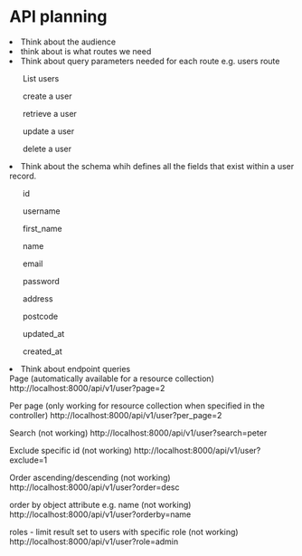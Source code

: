 API planning
============

<li>Think about the audience</li>

<li> think about is what routes we need</li>

 <li>Think about query parameters needed for each route e.g. users route</li>
 <ol>List users</ol>
 <ol>create a user</ol>
 <ol>retrieve a user</ol>
 <ol>update a user</ol>
 <ol>delete a user</ol>
 
 <li> Think about the schema whih defines all the fields that exist within a user record.</li>
 
<ol> id</ol>
<ol>username</ol>
<ol>first_name</ol>
<ol>name</ol>
<ol>email</ol>
<ol>password</ol>
<ol>address</ol>
<ol>postcode</ol>
<ol>updated_at</ol>
<ol>created_at</ol>

<li>Think about endpoint queries</li>
Page (automatically available for a resource collection)
http://localhost:8000/api/v1/user?page=2

Per page (only working for resource collection when specified in the controller)
http://localhost:8000/api/v1/user?per_page=2

Search (not working)
http://localhost:8000/api/v1/user?search=peter

Exclude specific id (not working)
http://localhost:8000/api/v1/user?exclude=1

Order ascending/descending (not working)
http://localhost:8000/api/v1/user?order=desc

order by object attribute e.g. name (not working)
http://localhost:8000/api/v1/user?orderby=name

roles - limit result set to users with specific role (not working)
http://localhost:8000/api/v1/user?role=admin
